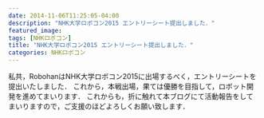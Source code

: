 ```yaml
---
date: 2014-11-06T11:25:05-04:00
description: "NHK大学ロボコン2015 エントリーシート提出しました．"
featured_image: 
tags: [NHKロボコン]
title: "NHK大学ロボコン2015 エントリーシート提出しました．"
categories: NHKロボコン
---
```


私共，RobohanはNHK大学ロボコン2015に出場するべく，エントリーシートを提出いたしました．
これから，本戦出場，果ては優勝を目指して，ロボット開発を進めてまいります．
これからも，折に触れて本ブログにて活動報告をしてまいりますので，ご支援のほどよろしくお願い致します．
